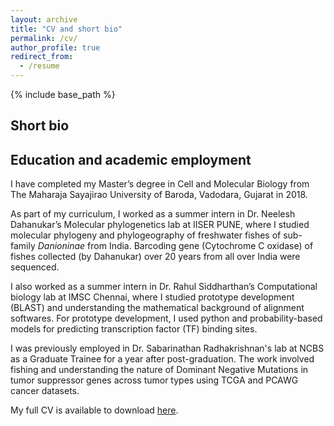 ```yaml
---
layout: archive
title: "CV and short bio"
permalink: /cv/
author_profile: true
redirect_from:
  - /resume
---
```


{% include base_path %}

## Short bio



## Education and academic employment

I have completed my Master’s degree in Cell and Molecular Biology from The Maharaja Sayajirao University of Baroda, Vadodara, Gujarat in 2018.

As part of my curriculum, I worked as a summer intern in Dr. Neelesh Dahanukar’s Molecular phylogenetics lab at IISER PUNE, where I studied molecular phylogeny and phylogeography of freshwater fishes of sub-family *Danioninae* from India. Barcoding gene (Cytochrome C oxidase) of fishes collected (by Dahanukar) over 20 years from all over India were sequenced.

I also worked as a summer intern in Dr. Rahul Siddharthan’s Computational biology lab at IMSC Chennai, where I studied prototype development (BLAST) and understanding the mathematical background of alignment softwares. For prototype development, I used python and probability-based models for predicting transcription factor (TF) binding sites.

I was previously employed in Dr. Sabarinathan Radhakrishnan's lab at NCBS as a Graduate Trainee for a year after post-graduation. The work involved fishing and understanding the nature of Dominant Negative Mutations in tumor suppressor genes across tumor types using TCGA and PCAWG cancer datasets.



My full CV is available to download [here](/../../files/CV-EricMacwan.pdf).
